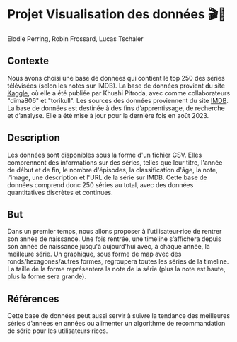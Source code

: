 # Projet Visualisation des données 🎬🍿
Elodie Perring, Robin Frossard, Lucas Tschaler

## Contexte
Nous avons choisi une base de données qui contient le top 250 des séries télévisées (selon les notes sur IMDB). La base de données provient du site [Kaggle](https://www.kaggle.com/datasets/khushipitroda/imdb-top-250-tv-shows), où elle a été publiée par Khushi Pitroda, avec comme collaborateurs "dima806" et "torikull". Les sources des données proviennent du site [IMDB](https://www.imdb.com/). La base de données est destinée à des fins d’apprentissage, de recherche et d’analyse. Elle a été mise à jour pour la dernière fois en août 2023.

## Description
Les données sont disponibles sous la forme d'un fichier CSV. Elles comprennent des informations sur des séries, telles que leur titre, l'année de début et de fin, le nombre d'épisodes, la classification d'âge, la note, l'image, une description et l'URL de la série sur IMDB. Cette base de données comprend donc 250 séries au total, avec des données quantitatives discrètes et continues. 

## But
Dans un premier temps, nous allons proposer à l’utilisateur·rice de rentrer son année de naissance. Une fois rentrée, une timeline s’affichera depuis son année de naissance jusqu'à aujourd'hui avec, à chaque année, la meilleure série. Un graphique, sous forme de map avec des ronds/hexagones/autres formes, regroupera toutes les séries de la timeline. La taille de la forme représentera la note de la série (plus la note est haute, plus la forme sera grande).
 
## Références
Cette base de données peut aussi servir à suivre la tendance des meilleures séries d’années en années ou alimenter un algorithme de recommandation de série pour les utilisateurs·rices.
